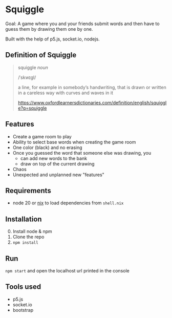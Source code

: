 # Squiggle

Goal: A game where you and your friends submit words and then have to guess them by drawing them one by one.

Built with the help of p5.js, socket.io, nodejs.

## Definition of Squiggle

> squiggle *noun*
>
> /ˈskwɪɡl/
>
> a line, for example in somebody’s handwriting, that is drawn or written in a careless way with curves and waves in it
>
> https://www.oxfordlearnersdictionaries.com/definition/english/squiggle?q=squiggle

## Features

- Create a game room to play
- Ability to select base words when creating the game room
- One color (black) and no erasing
- Once you guessed the word that someone else was drawing, you
  - can add new words to the bank
  - draw on top of the current drawing
- Chaos
- Unexpected and unplanned new "features"

## Requirements

- node 20 or [nix](https://nixos.org) to load dependencies from `shell.nix`

## Installation

0. Install node & npm
1. Clone the repo
2. `npm install`

## Run

`npm start` and open the localhost url printed in the console

## Tools used

- p5.js
- socket.io
- bootstrap
